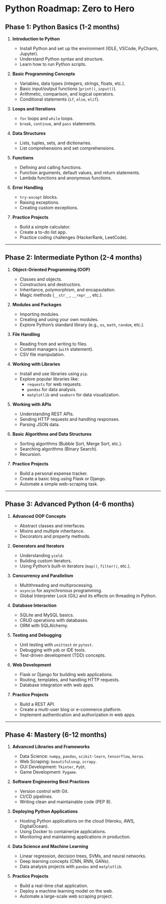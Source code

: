 # Python Roadmap: Zero to Hero

## Phase 1: Python Basics (1-2 months)

1. **Introduction to Python**
   - Install Python and set up the environment (IDLE, VSCode, PyCharm, Jupyter).
   - Understand Python syntax and structure.
   - Learn how to run Python scripts.

2. **Basic Programming Concepts**
   - Variables, data types (integers, strings, floats, etc.).
   - Basic input/output functions (`print()`, `input()`).
   - Arithmetic, comparison, and logical operators.
   - Conditional statements (`if`, `else`, `elif`).

3. **Loops and Iterations**
   - `for` loops and `while` loops.
   - `break`, `continue`, and `pass` statements.

4. **Data Structures**
   - Lists, tuples, sets, and dictionaries.
   - List comprehensions and set comprehensions.

5. **Functions**
   - Defining and calling functions.
   - Function arguments, default values, and return statements.
   - Lambda functions and anonymous functions.

6. **Error Handling**
   - `try-except` blocks.
   - Raising exceptions.
   - Creating custom exceptions.

7. **Practice Projects**
   - Build a simple calculator.
   - Create a to-do list app.
   - Practice coding challenges (HackerRank, LeetCode).

---

## Phase 2: Intermediate Python (2-4 months)

1. **Object-Oriented Programming (OOP)**
   - Classes and objects.
   - Constructors and destructors.
   - Inheritance, polymorphism, and encapsulation.
   - Magic methods (`__str__`, `__repr__`, etc.).

2. **Modules and Packages**
   - Importing modules.
   - Creating and using your own modules.
   - Explore Python’s standard library (e.g., `os`, `math`, `random`, etc.).

3. **File Handling**
   - Reading from and writing to files.
   - Context managers (`with` statement).
   - CSV file manipulation.

4. **Working with Libraries**
   - Install and use libraries using `pip`.
   - Explore popular libraries like:
     - `requests` for web requests.
     - `pandas` for data analysis.
     - `matplotlib` and `seaborn` for data visualization.

5. **Working with APIs**
   - Understanding REST APIs.
   - Sending HTTP requests and handling responses.
   - Parsing JSON data.

6. **Basic Algorithms and Data Structures**
   - Sorting algorithms (Bubble Sort, Merge Sort, etc.).
   - Searching algorithms (Binary Search).
   - Recursion.

7. **Practice Projects**
   - Build a personal expense tracker.
   - Create a basic blog using Flask or Django.
   - Automate a simple web-scraping task.

---

## Phase 3: Advanced Python (4-6 months)

1. **Advanced OOP Concepts**
   - Abstract classes and interfaces.
   - Mixins and multiple inheritance.
   - Decorators and property methods.

2. **Generators and Iterators**
   - Understanding `yield`.
   - Building custom iterators.
   - Using Python’s built-in iterators (`map()`, `filter()`, etc.).

3. **Concurrency and Parallelism**
   - Multithreading and multiprocessing.
   - `asyncio` for asynchronous programming.
   - Global Interpreter Lock (GIL) and its effects on threading in Python.

4. **Database Interaction**
   - SQLite and MySQL basics.
   - CRUD operations with databases.
   - ORM with SQLAlchemy.

5. **Testing and Debugging**
   - Unit testing with `unittest` or `pytest`.
   - Debugging with `pdb` or IDE tools.
   - Test-driven development (TDD) concepts.

6. **Web Development**
   - Flask or Django for building web applications.
   - Routing, templates, and handling HTTP requests.
   - Database integration with web apps.

7. **Practice Projects**
   - Build a REST API.
   - Create a multi-user blog or e-commerce platform.
   - Implement authentication and authorization in web apps.

---

## Phase 4: Mastery (6-12 months)

1. **Advanced Libraries and Frameworks**
   - Data Science: `numpy`, `pandas`, `scikit-learn`, `tensorflow`, `keras`.
   - Web Scraping: `beautifulsoup`, `scrapy`.
   - GUI Development: `Tkinter`, `PyQt`.
   - Game Development: `Pygame`.

2. **Software Engineering Best Practices**
   - Version control with Git.
   - CI/CD pipelines.
   - Writing clean and maintainable code (PEP 8).

3. **Deploying Python Applications**
   - Hosting Python applications on the cloud (Heroku, AWS, DigitalOcean).
   - Using Docker to containerize applications.
   - Monitoring and maintaining applications in production.

4. **Data Science and Machine Learning**
   - Linear regression, decision trees, SVMs, and neural networks.
   - Deep learning concepts (CNN, RNN, GANs).
   - Data analysis projects with `pandas` and `matplotlib`.

5. **Practice Projects**
   - Build a real-time chat application.
   - Deploy a machine learning model on the web.
   - Automate a large-scale web scraping project.

